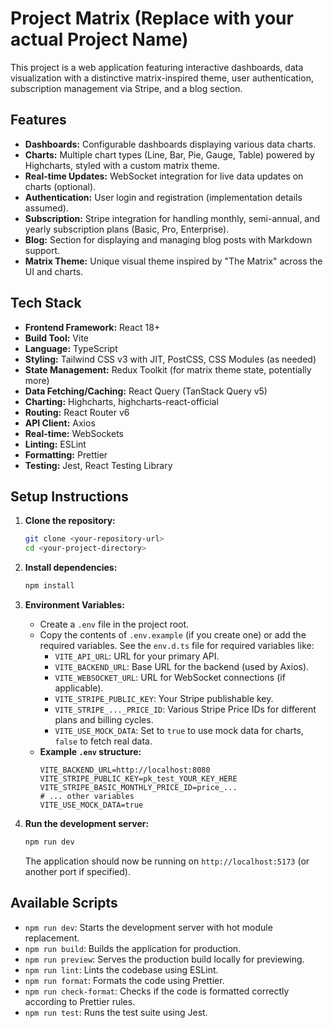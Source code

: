 # Project Matrix (Replace with your actual Project Name)

This project is a web application featuring interactive dashboards, data visualization with a distinctive matrix-inspired theme, user authentication, subscription management via Stripe, and a blog section.

## Features

* **Dashboards:** Configurable dashboards displaying various data charts.
* **Charts:** Multiple chart types (Line, Bar, Pie, Gauge, Table) powered by Highcharts, styled with a custom matrix theme.
* **Real-time Updates:** WebSocket integration for live data updates on charts (optional).
* **Authentication:** User login and registration (implementation details assumed).
* **Subscription:** Stripe integration for handling monthly, semi-annual, and yearly subscription plans (Basic, Pro, Enterprise).
* **Blog:** Section for displaying and managing blog posts with Markdown support.
* **Matrix Theme:** Unique visual theme inspired by "The Matrix" across the UI and charts.

## Tech Stack

* **Frontend Framework:** React 18+
* **Build Tool:** Vite
* **Language:** TypeScript
* **Styling:** Tailwind CSS v3 with JIT, PostCSS, CSS Modules (as needed)
* **State Management:** Redux Toolkit (for matrix theme state, potentially more)
* **Data Fetching/Caching:** React Query (TanStack Query v5)
* **Charting:** Highcharts, highcharts-react-official
* **Routing:** React Router v6
* **API Client:** Axios
* **Real-time:** WebSockets
* **Linting:** ESLint
* **Formatting:** Prettier
* **Testing:** Jest, React Testing Library

## Setup Instructions

1.  **Clone the repository:**
    ```bash
    git clone <your-repository-url>
    cd <your-project-directory>
    ```

2.  **Install dependencies:**
    ```bash
    npm install
    ```

3.  **Environment Variables:**
    * Create a `.env` file in the project root.
    * Copy the contents of `.env.example` (if you create one) or add the required variables. See the `env.d.ts` file for required variables like:
        * `VITE_API_URL`: URL for your primary API.
        * `VITE_BACKEND_URL`: Base URL for the backend (used by Axios).
        * `VITE_WEBSOCKET_URL`: URL for WebSocket connections (if applicable).
        * `VITE_STRIPE_PUBLIC_KEY`: Your Stripe publishable key.
        * `VITE_STRIPE_..._PRICE_ID`: Various Stripe Price IDs for different plans and billing cycles.
        * `VITE_USE_MOCK_DATA`: Set to `true` to use mock data for charts, `false` to fetch real data.
    * **Example `.env` structure:**
        ```env
        VITE_BACKEND_URL=http://localhost:8080
        VITE_STRIPE_PUBLIC_KEY=pk_test_YOUR_KEY_HERE
        VITE_STRIPE_BASIC_MONTHLY_PRICE_ID=price_...
        # ... other variables
        VITE_USE_MOCK_DATA=true
        ```

4.  **Run the development server:**
    ```bash
    npm run dev
    ```
    The application should now be running on `http://localhost:5173` (or another port if specified).

## Available Scripts

* `npm run dev`: Starts the development server with hot module replacement.
* `npm run build`: Builds the application for production.
* `npm run preview`: Serves the production build locally for previewing.
* `npm run lint`: Lints the codebase using ESLint.
* `npm run format`: Formats the code using Prettier.
* `npm run check-format`: Checks if the code is formatted correctly according to Prettier rules.
* `npm run test`: Runs the test suite using Jest.